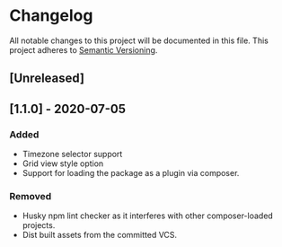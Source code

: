 # Changelog

All notable changes to this project will be documented in this file. This project adheres to [Semantic Versioning](https://semver.org/spec/v2.0.0.html).

## [Unreleased]

## [1.1.0] - 2020-07-05

### Added
- Timezone selector support
- Grid view style option
- Support for loading the package as a plugin via composer.

### Removed
- Husky npm lint checker as it interferes with other composer-loaded projects.
- Dist built assets from the committed VCS.
